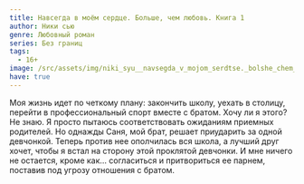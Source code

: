 ```yaml
---
title: Навсегда в моём сердце. Больше, чем любовь. Книга 1
author: Ники сью
genre: Любовный роман
series: Без границ
tags:
  - 16+
image: /src/assets/img/niki_syu__navsegda_v_mojom_serdtse._bolshe_chem_lyubov.jpeg
have: true
---
```

Моя жизнь идет по четкому плану: закончить школу, уехать в столицу, перейти в профессиональный спорт вместе с братом. Хочу ли я этого? Не знаю. Я просто пытаюсь соответствовать ожиданиям приемных родителей. Но однажды Саня, мой брат, решает приударить за одной девчонкой. Теперь против нее ополчилась вся школа, а лучший друг хочет, чтобы я встал на сторону этой проклятой девчонки. И мне ничего не остается, кроме как... согласиться и притвориться ее парнем, поставив под угрозу отношения с братом.
